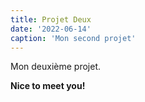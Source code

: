 ```yaml
---
title: Projet Deux
date: '2022-06-14'
caption: 'Mon second projet'
---
```


Mon deuxième projet.

**Nice to meet you!**